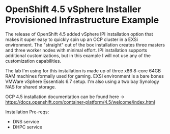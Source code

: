# OpenShift 4.5 vSphere Installer Provisioned Infrastructure Example
The release of OpenShift 4.5 added vSphere IPI installation option that makes it super easy to quickly spin up an OCP cluster in a EXSi environment.  The "straight" out of the box installation creates three masters and three worker nodes with minimal effort.  IPI installation supports additional customizations, but in this example I will not use any of the customization capabilities.

The lab I'm using for this installation is made up of three x86 8-core 64GB RAM machines formally used for gaming.  EXSI environment is a bare bones VMWare vSphere Essentials 6.7 setup.  I'm also using a two bay Synology NAS for shared storage.  

OCP 4.5 installation documentation can be found here -> https://docs.openshift.com/container-platform/4.5/welcome/index.html

Installation Pre-reqs:
- DNS service
- DHPC service

